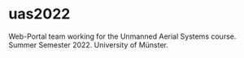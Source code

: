 # uas2022
Web-Portal team working for the Unmanned Aerial Systems course. Summer Semester 2022. University of Münster.
